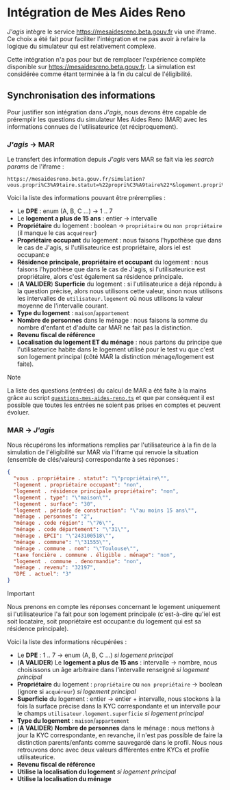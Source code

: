 # Intégration de Mes Aides Reno

_J'agis_ intègre le service https://mesaidesreno.beta.gouv.fr via une iframe. Ce
choix a été fait pour faciliter l'intégration et ne pas avoir à refaire la
logique du simulateur qui est relativement complexe.

Cette intégration n'a pas pour but de remplacer l'expérience complète
disponible sur https://mesaidesreno.beta.gouv.fr. La simulation est considérée
comme étant terminée à la fin du calcul de l'éligibilité.

## Synchronisation des informations

Pour justifier son intégration dans _J'agis_, nous devons être capable de
préremplir les questions du simulateur Mes Aides Reno (MAR) avec les
informations connues de l'utilisateurice (et réciproquement).

### _J'agis_ -> MAR

Le transfert des information depuis _J'agis_ vers MAR se fait via les _search
params_ de l'iframe :

```
https://mesaidesreno.beta.gouv.fr/simulation?vous.propri%C3%A9taire.statut=%22propri%C3%A9taire%22*&logement.propri%C3%A9taire+occupant=oui*&logement.r%C3%A9sidence+principale+propri%C3%A9taire=oui*&logement.type=%22appartement%22*&logement.surface=60*&logement.p%C3%A9riode+de+construction=%22de+10+%C3%A0+15+ans%22*&logement.code+r%C3%A9gion=%2276%22&logement.code+d%C3%A9partement=%2231%22&logement.EPCI=%22243100518%22&logement.commune=%2231555%22*&logement.commune.nom=%22Toulouse%22&taxe+fonci%C3%A8re.commune.%C3%A9ligible=non&logement.commune.denormandie=non&m%C3%A9nage.personnes=3*&m%C3%A9nage.revenu=38719*&DPE.actuel=4*
```

Voici la liste des informations pouvant être préremplies :

- Le **DPE** : enum (A, B, C ...) -> 1 .. 7
- Le **logement a plus de 15 ans** : entier -> intervalle
- **Propriétaire** du logement : boolean -> `propriétaire` ou `non propriétaire` (il manque le cas `acquéreur`)
- **Propriétaire occupant** du logement : nous faisons l'hypothèse que dans le
  cas de J'agis, si l'utilisateurice est propriétaire, alors iel est occupant:e
- **Résidence principale, propriétaire et occupant** du logement : nous faisons
  l'hypothèse que dans le cas de J'agis, si l'utilisateurice est propriétaire,
  alors c'est également sa résidence principale.
- (**A VALIDER**) **Superficie** du logement : si l'utilisateurice a déjà
  répondu à la question précise, alors nous utilisons cette valeur, sinon nous
  utilisons les intervalles de `utilisateur.logement` où nous utilisons la valeur
  moyenne de l'intervalle courant.
- **Type du logement** : `maison`/`appartement`
- **Nombre de personnes** dans le ménage : nous faisons la somme du nombre
  d'enfant et d'adulte car MAR ne fait pas la distinction.
- **Revenu fiscal de référence**
- **Localisation du logement ET du ménage** : nous partons du principe que
  l'utilisateurice habite dans le logement utilisé pour le test vu que c'est son
  logement principal (côté MAR la distinction ménage/logement est faite).

> [!NOTE]
> La liste des questions (entrées) du calcul de MAR a été faite à la mains
> grâce au script
> [`questions-mes-aides-reno.ts`](../scripts/questions-mes-aides-reno.ts) et
> que par conséquent il est possible que toutes les entrées ne soient pas
> prises en comptes et peuvent évoluer.

### MAR -> _J'agis_

Nous récupérons les informations remplies par l'utilisateurice à la fin de la
simulation de l'éligibilité sur MAR via l'iframe qui renvoie la situation
(ensemble de clés/valeurs) correspondante à ses réponses :

```json
{
  "vous . propriétaire . statut": "\"propriétaire\"",
  "logement . propriétaire occupant": "non",
  "logement . résidence principale propriétaire": "non",
  "logement . type": "\"maison\"",
  "logement . surface": "30",
  "logement . période de construction": "\"au moins 15 ans\"",
  "ménage . personnes": "2",
  "ménage . code région": "\"76\"",
  "ménage . code département": "\"31\"",
  "ménage . EPCI": "\"243100518\"",
  "ménage . commune": "\"31555\"",
  "ménage . commune . nom": "\"Toulouse\"",
  "taxe foncière . commune . éligible . ménage": "non",
  "logement . commune . denormandie": "non",
  "ménage . revenu": "32197",
  "DPE . actuel": "3"
}
```

> [!IMPORTANT]
> Nous prenons en compte les réponses concernant le logement uniquement si
> l'utilisateurice l'a fait pour son logement principale (c'est-à-dire qu'iel est
> soit locataire, soit propriétaire est occupant:e du logement qui est sa résidence
> principale).

Voici la liste des informations récupérées :

- Le **DPE** : 1 .. 7 -> enum (A, B, C ...) _si logement principal_
- (**A VALIDER**) Le **logement a plus de 15 ans** : intervalle -> nombre, nous choisissons un
  âge arbitraire dans l'intervalle renseigné _si logement principal_
- **Propriétaire** du logement : `propriétaire` ou `non propriétaire` ->
  boolean (ignore si `acquéreur`) _si logement principal_
- **Superficie** du logement : entier -> entier + intervalle, nous stockons à
  la fois la surface précise dans la KYC correspondante et un intervalle pour le
  champs `utilisateur.logement.superficie` _si logement principal_
- **Type du logement** : `maison`/`appartement`
- (**A VALIDER**) **Nombre de personnes** dans le ménage : nous mettons à jour
  la KYC correspondante, en revanche, il n'est pas possible de faire la
  distinction parents/enfants comme sauvegardé dans le profil. Nous nous
  retrouvons donc avec deux valeurs différentes entre KYCs et profile
  utilisateurice.
- **Revenu fiscal de référence**
- **Utilise la localisation du logement** _si logement principal_
- **Utilise la localisation du ménage**
